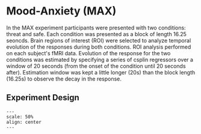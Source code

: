 # Mood-Anxiety (MAX)

In the MAX experiment participants were presented with two conditions: threat and safe. Each condition was presented as a block of length 16.25 seoncds. Brain regions of interest (ROI) were selected to analyze temporal evolution of the responses during both conditions. ROI analysis performed on each subject's fMRI data. Evolution of the response for the two conditions was estimated by specifying a series of csplin regressors over a window of 20 seconds (from the onset of the condition until 20 seconds after). Estimation window was kept a little longer (20s) than the block length (16.25s) to observe the decay in the response.

## Experiment Design
```{figure} paradigm.png
---
scale: 50%
align: center
---

